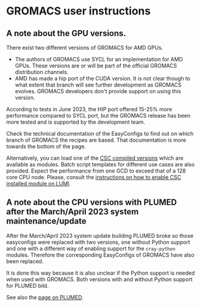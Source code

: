# GROMACS user instructions

## A note about the GPU versions.

There exist two different versions of GROMACS for AMD GPUs.

-   The authors of GROMACS use SYCL for an implementation for AMD GPUs. These versions
    are or will be part of the official GROMACS distribution channels.
-   AMD has made a hip port of the CUDA version. It is not clear though to what extent
    that branch will see further development as GROMACS evolves. GROMACS developers
    don't provide support on using this version.

According to tests in June 2023, the HIP port offered 15-25% more performance compared
to SYCL port, but the GROMACS release has been more tested and is supported by the
development team.

Check the technical documentation of the EasyConfigs to find out on which branch of GROMACS
the recipes are based. That documentation is more towards the bottom of the page.

Alternatively, you can load one of the [CSC compiled versions](https://docs.csc.fi/apps/gromacs/#lumi)
which are available as modules. Batch script templates for different use cases are also provided.
Expect the performance from one GCD to exceed that of a 128 core CPU node.
Please, consult the
[instructions on how to enable CSC installed module on LUMI](https://docs.lumi-supercomputer.eu/software/local/csc/).


## A note about the CPU versions with PLUMED after the March/April 2023 system maintenance/update

After the March/April 2023 system update building PLUMED broke so those easyconfigs
were replaced with two versions, one without Python support and one with a different way
of enabling support for the `cray-python` modules. Therefore the corresponding 
EasyConfigs of GROMACS have also been replaced.

It is done this way because it is also unclear if the Python support is needed when
used with GROMACS. Both versions with and without Python support for PLUMED bild.


See also the [page on PLUMED](../../p/PLUMED/).
